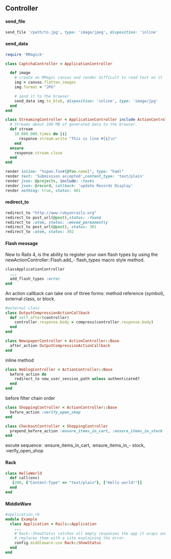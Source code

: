 ## Controller

#### send_file
```ruby
send_file '/path/to.jpg', type: 'image/jpeg', disposition: 'inline'
```


#### send_data

```ruby
require 'RMagick'

class CaptchaController < ApplicationController

  def image
    # create an RMagic canvas and render difficult to read text on it
    img = canvas.flatten_images
    img.format = "JPG"

    # send it to the browser
    send_data img.to_blob, disposition: 'inline', type: 'image/jpg'
  end
end

```

```ruby
class StreamingController < ApplicationController include ActionController::Live
  # Streams about 180 MB of generated data to the browser.
  def stream 
    10_000_000.times do |i|
      response.stream.write "This is line #{i}\n"
    end
  ensure
    response.stream.close 
  end
end
```


```ruby
render inline: "%span.foo#{@foo.name}", type: "haml"
render text: 'Submission accepted',content_type: 'text/plain'
render json: @projects, include: :tasks
render json: @record, callback: 'update Records Display'
render nothing: true, status: 401
```

#### redirect_to

```ruby
redirect_to "http://www.rubyonrails.org"
redirect_to post_url(@post),status: :found
redirect_to :atom, status: :moved_permanently
redirect_to post_url(@post), status: 301
redirect_to :atom, status: 302
```

#### Flash message

New to Rails 4, is the ability to register your own flash types by using the newActionController::Flash.add_- flash_types macro style method.

```ruby
classApplicationController
  ...
  add_flash_types :error
end
```

An action callback can take one of three forms: method reference (symbol), external class, or block.
```ruby
#external class
class OutputCompressionActionCallback 
  def self.after(controller)
    controller.response.body = compress(controller.response.body) 
  end
end

class NewspaperController < ActionController::Base
  after_action OutputCompressionActionCallback
end
```
inline method
```ruby
class WeblogController < ActionController::Base
  before_action do
    redirect_to new_user_session_path unless authenticated? 
  end
end
```

before filter chain order

```ruby
class ShoppingController < ActionController::Base 
  before_action :verify_open_shop
end

class CheckoutController < ShoppingController
  prepend_before_action :ensure_items_in_cart, :ensure_items_in_stock
end
```
excute sequence: :ensure_items_in_cart, :ensure_items_in_- stock, :verify_open_shop

#### Rack

```ruby
class HelloWorld
  def call(env)
   [200, {"Content-Type" => "text/plain"}, ["Hello world!"]]
  end
end
```

#### MiddleWare

```ruby
#application.rb
module Example
  class Application < Rails::Application
    ...
    # Rack::ShowStatus catches all empty responses the app it wraps and 
    # replaces them with a site explaining the error. 
    config.middleware.use Rack::ShowStatus
  end 
end

```
